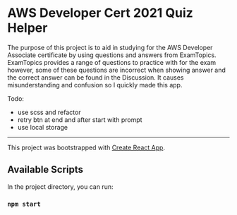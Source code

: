 # AWS Developer Cert 2021 Quiz Helper

The purpose of this project is to aid in studying for the AWS Developer Associate certificate by using questions and answers from ExamTopics. ExamTopics provides a range of questions to practice with for the exam however, some of these questions are incorrect when showing answer and the correct answer can be found in the Discussion. It causes misunderstanding and confusion so I quickly made this app.

Todo:
- use scss and refactor
- retry btn at end and after start with prompt
- use local storage

------

This project was bootstrapped with [Create React App](https://github.com/facebook/create-react-app).

## Available Scripts

In the project directory, you can run:

### `npm start`
